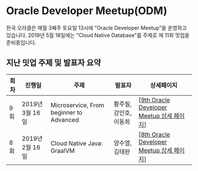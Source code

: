 # Oracle Developer Meetup(ODM)

한국 오라클은 매월 3째주 토요일 13시에 "Oracle Developer Meetup"을 운영하고 있습니다. 2019년 5월 18일에는 "Cloud Native Database"를 주제로 제 11회 밋업을 준비중입니다. 

## 지난 밋업 주제 및 발표자 요약

|회차|진행일|주제|발표자|상세페이지|
|--|--|--|--|--|
|9회|2019년 3월 16일|Microservice, From beginner to Advanced|황주필, 강인호, 이동희|[[9th Oracle Developer Meetup 상세 페이지](./201903-009th-meetup.md)]|
|8회|2019년 2월 16일|Cloud Native Java: GraalVM|양수열, 김태완|[[8th Oracle Developer Meetup  상세  페이지](./201902-008th-meetup.md)]|
